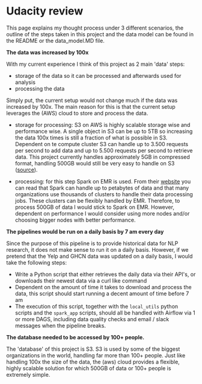 # Udacity review

This page explains my thought process under 3 different scenarios, the outline of the steps taken in this project and
the data model can be found in the README or the data_model.MD file. 

**The data was increased by 100x**

With my current experience I think of this project as 2 main 'data' steps:

- storage of the data so it can be processed and afterwards used for analysis
- processing the data

Simply put, the current setup would not change much if the data was increased by 100x. The main reason for this is that
the current setup leverages the (AWS) cloud to store and process the data. 

- storage for processing: S3 on AWS is highly scalable storage wise and performance wise. A single object in S3 can be up to 5TB so 
increasing the data 100x times is still a fraction of what is possible in S3. Dependent on te compute cluster S3 can 
handle up to 3.500 requests per second to add data and up to 5.500 requests per second to retrieve data.
This project currently handles approximately 5GB in compressed format, handling 500GB would still be very easy to handle
on S3 ([source][s3]).

- processing: for this step Spark on EMR is used. From their [website][spark] you can read that Spark can handle up to
petabytes of data and that many organizations use thousands of clusters to handle their data processing jobs. These 
clusters can be flexibly handled by EMR. Therefore, to process 500GB of data I would stick to Spark on EMR. However, 
dependent on performance I would consider using more nodes and/or choosing bigger nodes with better performance.

**The pipelines would be run on a daily basis by 7 am every day**

Since the purpose of this pipeline is to provide historical data for NLP research, it does not make sense to run it on
a daily basis. However, if we pretend that the Yelp and GHCN data was updated on a daily basis, I would take the following
steps:

- Write a Python script that either retrieves the daily data via their API's, or downloads their newest data via a curl
like command
- Dependent on the amount of time it takes to download and process the data, this script should start running a decent
amount of time before 7 am
- The execution of this script, together with the `local_utils` python scripts and the `spark_app` scripts, should all 
be handled with Airflow via 1 or more DAGS, including data quality checks and email / slack messages when the pipeline
breaks.

**The database needed to be accessed by 100+ people.**

The 'database' of this project is S3. S3 is used by some of the biggest organizations in the world, handling far more
than 100+ people. Just like handling 100x the size of the data, the (aws) cloud provides a flexible, highly scalable
solution for which 500GB of data or 100+ people is extremely simple.


[s3]: https://aws.amazon.com/s3/features/
[spark]: https://spark.apache.org/faq.html
